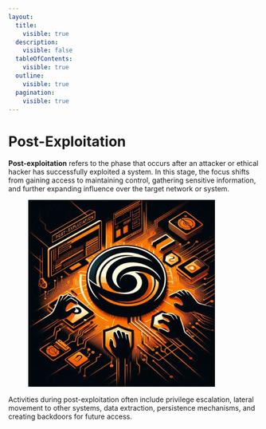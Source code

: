 ```yaml
---
layout:
  title:
    visible: true
  description:
    visible: false
  tableOfContents:
    visible: true
  outline:
    visible: true
  pagination:
    visible: true
---
```


# Post-Exploitation

**Post-exploitation** refers to the phase that occurs after an attacker or ethical hacker has successfully exploited a system. In this stage, the focus shifts from gaining access to maintaining control, gathering sensitive information, and further expanding influence over the target network or system.&#x20;

<figure><img src="../../../.gitbook/assets/image (269).png" alt="" width="375"><figcaption></figcaption></figure>

Activities during post-exploitation often include privilege escalation, lateral movement to other systems, data extraction, persistence mechanisms, and creating backdoors for future access.
